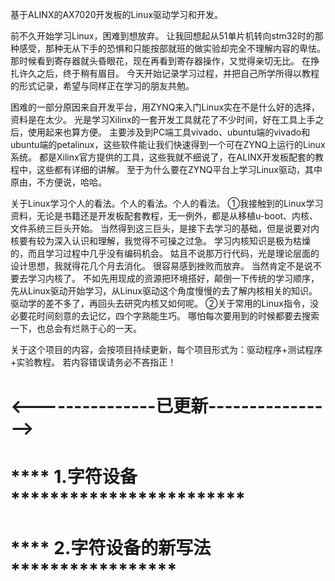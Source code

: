 基于ALINX的AX7020开发板的Linux驱动学习和开发。

前不久开始学习Linux，困难到想放弃。
让我回想起从51单片机转向stm32时的那种感受，那种无从下手的恐惧和只能按部就班的做实验却完全不理解内容的卑怯。
那时候看到寄存器就头昏眼花，现在再看到寄存器操作，又觉得亲切无比。
在挣扎许久之后，终于稍有眉目。
今天开始记录学习过程，并把自己所学所得以教程的形式记录，希望与同样正在学习的朋友共勉。

困难的一部分原因来自开发平台，用ZYNQ来入门Linux实在不是什么好的选择，资料是在太少。
光是学习Xilinx的一套开发工具就花了不少时间，好在工具上手之后，使用起来也算方便。
主要涉及到PC端工具vivado、ubuntu端的vivado和ubuntu端的petalinux，这些软件能让我们快速得到一个可在ZYNQ上运行的Linux系统。
都是Xilinx官方提供的工具，这些我就不细说了，在ALINX开发板配套的教程中，这些都有详细的讲解。
至于为什么要在ZYNQ平台上学习Linux驱动，其中原由，不方便说，哈哈。

关于Linux学习个人的看法。个人的看法。个人的看法。
①我接触到的Linux学习资料，无论是书籍还是开发板配套教程，无一例外，都是从移植u-boot、内核、文件系统三巨头开始。
当然得到这三巨头，是接下去学习的基础，但是说要对内核要有较为深入认识和理解，我觉得不可操之过急。
学习内核知识是极为枯燥的，而且学习过程中几乎没有编码机会。
姑且不说那万行代码，光是理论层面的设计思想，我就得花几个月去消化。
很容易感到挫败而放弃。
当然肯定不是说不要去学习内核了。
不如先用现成的资源把环境搭好，颠倒一下传统的学习顺序，先从Linux驱动开始学习，从Linux驱动这个角度慢慢的去了解内核相关的知识。
驱动学的差不多了，再回头去研究内核又如何呢。
②关于常用的Linux指令，没必要花时间刻意的去记忆，四个字熟能生巧。
哪怕每次要用到的时候都要去搜索一下，也总会有烂熟于心的一天。

关于这个项目的内容，会按项目持续更新，每个项目形式为：驱动程序+测试程序+实验教程。
若内容错误请务必不吝指正！

<---------------已更新---------------->
=======================================
**** 1.字符设备 ************************
=======================================
**** 2.字符设备的新写法 *****************
=======================================
